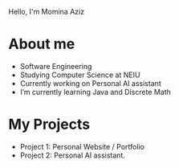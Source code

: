 Hello, I'm Momina Aziz

# About me

- Software Engineering 
- Studying Computer Science at NEIU
- Currently working on Personal AI assistant
-  I’m currently learning Java and Discrete Math

# My Projects

- Project 1: Personal Website / Portfolio
- Project 2: Personal AI assistant.




<!---
maziz6/maziz6 is a ✨ special ✨ repository because its `README.md` (this file) appears on your GitHub profile.
You can click the Preview link to take a look at your changes.
--->
